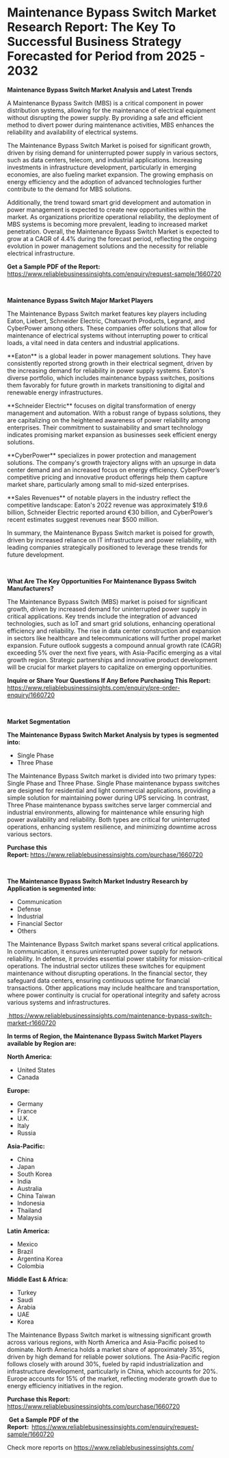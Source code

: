 <p><h1>Maintenance Bypass Switch Market Research Report: The Key To Successful Business Strategy Forecasted for Period from 2025 - 2032</h1></p><p><strong>Maintenance Bypass Switch Market Analysis and Latest Trends</strong></p>
<p><p>A Maintenance Bypass Switch (MBS) is a critical component in power distribution systems, allowing for the maintenance of electrical equipment without disrupting the power supply. By providing a safe and efficient method to divert power during maintenance activities, MBS enhances the reliability and availability of electrical systems. </p><p>The Maintenance Bypass Switch Market is poised for significant growth, driven by rising demand for uninterrupted power supply in various sectors, such as data centers, telecom, and industrial applications. Increasing investments in infrastructure development, particularly in emerging economies, are also fueling market expansion. The growing emphasis on energy efficiency and the adoption of advanced technologies further contribute to the demand for MBS solutions. </p><p>Additionally, the trend toward smart grid development and automation in power management is expected to create new opportunities within the market. As organizations prioritize operational reliability, the deployment of MBS systems is becoming more prevalent, leading to increased market penetration. Overall, the Maintenance Bypass Switch Market is expected to grow at a CAGR of 4.4% during the forecast period, reflecting the ongoing evolution in power management solutions and the necessity for reliable electrical infrastructure.</p></p>
<p><strong>Get a Sample PDF of the Report:&nbsp;</strong> <a href="https://www.reliablebusinessinsights.com/enquiry/request-sample/1660720?utm_campaign=3273&utm_medium=2&utm_source=Github&utm_content=ia&utm_term=07042025&utm_id=maintenance-bypass-switch">https://www.reliablebusinessinsights.com/enquiry/request-sample/1660720</a></p>
<p>&nbsp;</p>
<p><strong>Maintenance Bypass Switch Major Market Players</strong></p>
<p><p>The Maintenance Bypass Switch market features key players including Eaton, Liebert, Schneider Electric, Chatsworth Products, Legrand, and CyberPower among others. These companies offer solutions that allow for maintenance of electrical systems without interrupting power to critical loads, a vital need in data centers and industrial applications.</p><p>**Eaton** is a global leader in power management solutions. They have consistently reported strong growth in their electrical segment, driven by the increasing demand for reliability in power supply systems. Eaton's diverse portfolio, which includes maintenance bypass switches, positions them favorably for future growth in markets transitioning to digital and renewable energy infrastructures.</p><p>**Schneider Electric** focuses on digital transformation of energy management and automation. With a robust range of bypass solutions, they are capitalizing on the heightened awareness of power reliability among enterprises. Their commitment to sustainability and smart technology indicates promising market expansion as businesses seek efficient energy solutions.</p><p>**CyberPower** specializes in power protection and management solutions. The company's growth trajectory aligns with an upsurge in data center demand and an increased focus on energy efficiency. CyberPower’s competitive pricing and innovative product offerings help them capture market share, particularly among small to mid-sized enterprises.</p><p>**Sales Revenues** of notable players in the industry reflect the competitive landscape: Eaton's 2022 revenue was approximately $19.6 billion, Schneider Electric reported around €30 billion, and CyberPower’s recent estimates suggest revenues near $500 million. </p><p>In summary, the Maintenance Bypass Switch market is poised for growth, driven by increased reliance on IT infrastructure and power reliability, with leading companies strategically positioned to leverage these trends for future development.</p></p>
<p>&nbsp;</p>
<p><strong>What Are The Key Opportunities For Maintenance Bypass Switch Manufacturers?</strong></p>
<p><p>The Maintenance Bypass Switch (MBS) market is poised for significant growth, driven by increased demand for uninterrupted power supply in critical applications. Key trends include the integration of advanced technologies, such as IoT and smart grid solutions, enhancing operational efficiency and reliability. The rise in data center construction and expansion in sectors like healthcare and telecommunications will further propel market expansion. Future outlook suggests a compound annual growth rate (CAGR) exceeding 5% over the next five years, with Asia-Pacific emerging as a vital growth region. Strategic partnerships and innovative product development will be crucial for market players to capitalize on emerging opportunities.</p></p>
<p><strong>Inquire or Share Your Questions If Any Before Purchasing This Report:</strong> <a href="https://www.reliablebusinessinsights.com/enquiry/pre-order-enquiry/1660720?utm_campaign=3273&utm_medium=2&utm_source=Github&utm_content=ia&utm_term=07042025&utm_id=maintenance-bypass-switch">https://www.reliablebusinessinsights.com/enquiry/pre-order-enquiry/1660720</a></p>
<p>&nbsp;</p>
<p><strong>Market Segmentation</strong></p>
<p><strong>The Maintenance Bypass Switch Market Analysis by types is segmented into:</strong></p>
<p><ul><li>Single Phase</li><li>Three Phase</li></ul></p>
<p><p>The Maintenance Bypass Switch market is divided into two primary types: Single Phase and Three Phase. Single Phase maintenance bypass switches are designed for residential and light commercial applications, providing a simple solution for maintaining power during UPS servicing. In contrast, Three Phase maintenance bypass switches serve larger commercial and industrial environments, allowing for maintenance while ensuring high power availability and reliability. Both types are critical for uninterrupted operations, enhancing system resilience, and minimizing downtime across various sectors.</p></p>
<p><strong>Purchase this Report:&nbsp;</strong><a href="https://www.reliablebusinessinsights.com/purchase/1660720?utm_campaign=3273&utm_medium=2&utm_source=Github&utm_content=ia&utm_term=07042025&utm_id=maintenance-bypass-switch">https://www.reliablebusinessinsights.com/purchase/1660720</a></p>
<p>&nbsp;</p>
<p><strong>The Maintenance Bypass Switch Market Industry Research by Application is segmented into:</strong></p>
<p><ul><li>Communication</li><li>Defense</li><li>Industrial</li><li>Financial Sector</li><li>Others</li></ul></p>
<p><p>The Maintenance Bypass Switch market spans several critical applications. In communication, it ensures uninterrupted power supply for network reliability. In defense, it provides essential power stability for mission-critical operations. The industrial sector utilizes these switches for equipment maintenance without disrupting operations. In the financial sector, they safeguard data centers, ensuring continuous uptime for financial transactions. Other applications may include healthcare and transportation, where power continuity is crucial for operational integrity and safety across various systems and infrastructures.</p></p>
<p><a href="https://www.reliablebusinessinsights.com/maintenance-bypass-switch-market-r1660720?utm_campaign=3273&utm_medium=2&utm_source=Github&utm_content=ia&utm_term=07042025&utm_id=maintenance-bypass-switch">&nbsp;https://www.reliablebusinessinsights.com/maintenance-bypass-switch-market-r1660720</a></p>
<p><strong>In terms of Region, the Maintenance Bypass Switch Market Players available by Region are:</strong></p>
<p>
    <p> <strong> North America: </strong>
        <ul>
            <li>United States</li>
            <li>Canada</li>
        </ul>
        </p> 
    <p> <strong> Europe: </strong>
        <ul>
            <li>Germany</li>
            <li>France</li>
            <li>U.K.</li>
            <li>Italy</li>
            <li>Russia</li>
        </ul>
        </p> 
    <p> <strong> Asia-Pacific: </strong>
        <ul>
            <li>China</li>
            <li>Japan</li>
            <li>South Korea</li>
            <li>India</li>
            <li>Australia</li>
            <li>China Taiwan</li>
            <li>Indonesia</li>
            <li>Thailand</li>
            <li>Malaysia</li>
        </ul>
        </p> 
    <p> <strong> Latin America: </strong>
        <ul>
            <li>Mexico</li>
            <li>Brazil</li>
            <li>Argentina Korea</li>
            <li>Colombia</li>
        </ul>
        </p> 
    <p> <strong> Middle East & Africa: </strong>
        <ul>
            <li>Turkey</li>
            <li>Saudi</li>
            <li>Arabia</li>
            <li>UAE</li>
            <li>Korea</li>
        </ul>
    </p>
    </p>
<p><p>The Maintenance Bypass Switch market is witnessing significant growth across various regions, with North America and Asia-Pacific poised to dominate. North America holds a market share of approximately 35%, driven by high demand for reliable power solutions. The Asia-Pacific region follows closely with around 30%, fueled by rapid industrialization and infrastructure development, particularly in China, which accounts for 20%. Europe accounts for 15% of the market, reflecting moderate growth due to energy efficiency initiatives in the region.</p></p>
<p><strong>Purchase this Report: </strong><a href="https://www.reliablebusinessinsights.com/purchase/1660720?utm_campaign=3273&utm_medium=2&utm_source=Github&utm_content=ia&utm_term=07042025&utm_id=maintenance-bypass-switch">https://www.reliablebusinessinsights.com/purchase/1660720</a></p>
<p>&nbsp;<strong>Get a Sample PDF of the Report:&nbsp;&nbsp;</strong><a href="https://www.reliablebusinessinsights.com/enquiry/request-sample/1660720?utm_campaign=3273&utm_medium=2&utm_source=Github&utm_content=ia&utm_term=07042025&utm_id=maintenance-bypass-switch">https://www.reliablebusinessinsights.com/enquiry/request-sample/1660720</a></p>
<p><strong></strong></p>
<p>Check more reports on <a href="https://www.reliablebusinessinsights.com/?utm_campaign=3273&utm_medium=2&utm_source=Github&utm_content=ia&utm_term=07042025&utm_id=maintenance-bypass-switch">https://www.reliablebusinessinsights.com/</a></p>